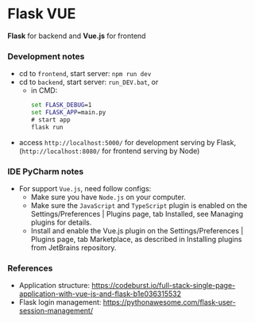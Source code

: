 # Flask VUE

**Flask** for backend and **Vue.js** for frontend

### Development notes

* cd to `frontend`, start server: `npm run dev`
* cd to `backend`, start server: `run_DEV.bat`, or
    * in CMD:
        ```cmd
        set FLASK_DEBUG=1
        set FLASK_APP=main.py
        # start app
        flask run
        ```
* access `http://localhost:5000/` for development serving by Flask, (`http://localhost:8080/` for frontend serving by Node)

### IDE PyCharm notes

* For support `Vue.js`, need follow configs:
    * Make sure you have `Node.js` on your computer.
    * Make sure the `JavaScript` and `TypeScript` plugin is enabled on the Settings/Preferences | Plugins page, tab Installed, see Managing plugins for details.
    * Install and enable the Vue.js plugin on the Settings/Preferences | Plugins page, tab Marketplace, as described in Installing plugins from JetBrains repository.
    
### References

* Application structure: https://codeburst.io/full-stack-single-page-application-with-vue-js-and-flask-b1e036315532
* Flask login management: https://pythonawesome.com/flask-user-session-management/
